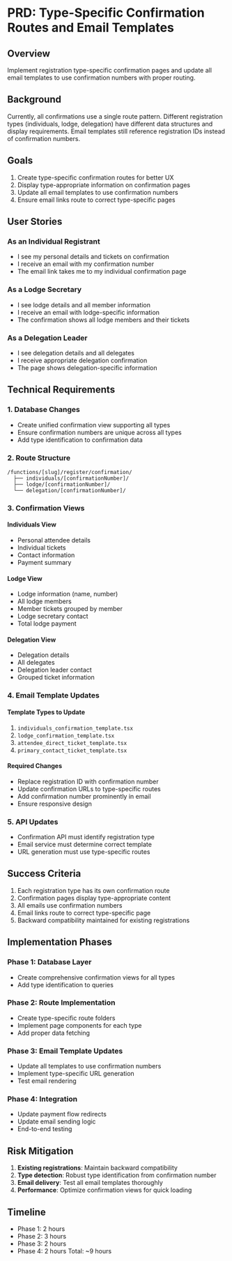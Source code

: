 # PRD: Type-Specific Confirmation Routes and Email Templates

## Overview
Implement registration type-specific confirmation pages and update all email templates to use confirmation numbers with proper routing.

## Background
Currently, all confirmations use a single route pattern. Different registration types (individuals, lodge, delegation) have different data structures and display requirements. Email templates still reference registration IDs instead of confirmation numbers.

## Goals
1. Create type-specific confirmation routes for better UX
2. Display type-appropriate information on confirmation pages
3. Update all email templates to use confirmation numbers
4. Ensure email links route to correct type-specific pages

## User Stories

### As an Individual Registrant
- I see my personal details and tickets on confirmation
- I receive an email with my confirmation number
- The email link takes me to my individual confirmation page

### As a Lodge Secretary
- I see lodge details and all member information
- I receive an email with lodge-specific information
- The confirmation shows all lodge members and their tickets

### As a Delegation Leader
- I see delegation details and all delegates
- I receive appropriate delegation confirmation
- The page shows delegation-specific information

## Technical Requirements

### 1. Database Changes
- Create unified confirmation view supporting all types
- Ensure confirmation numbers are unique across all types
- Add type identification to confirmation data

### 2. Route Structure
```
/functions/[slug]/register/confirmation/
  ├── individuals/[confirmationNumber]/
  ├── lodge/[confirmationNumber]/
  └── delegation/[confirmationNumber]/
```

### 3. Confirmation Views

#### Individuals View
- Personal attendee details
- Individual tickets
- Contact information
- Payment summary

#### Lodge View
- Lodge information (name, number)
- All lodge members
- Member tickets grouped by member
- Lodge secretary contact
- Total lodge payment

#### Delegation View
- Delegation details
- All delegates
- Delegation leader contact
- Grouped ticket information

### 4. Email Template Updates

#### Template Types to Update
1. `individuals_confirmation_template.tsx`
2. `lodge_confirmation_template.tsx`
3. `attendee_direct_ticket_template.tsx`
4. `primary_contact_ticket_template.tsx`

#### Required Changes
- Replace registration ID with confirmation number
- Update confirmation URLs to type-specific routes
- Add confirmation number prominently in email
- Ensure responsive design

### 5. API Updates
- Confirmation API must identify registration type
- Email service must determine correct template
- URL generation must use type-specific routes

## Success Criteria
1. Each registration type has its own confirmation route
2. Confirmation pages display type-appropriate content
3. All emails use confirmation numbers
4. Email links route to correct type-specific page
5. Backward compatibility maintained for existing registrations

## Implementation Phases

### Phase 1: Database Layer
- Create comprehensive confirmation views for all types
- Add type identification to queries

### Phase 2: Route Implementation
- Create type-specific route folders
- Implement page components for each type
- Add proper data fetching

### Phase 3: Email Template Updates
- Update all templates to use confirmation numbers
- Implement type-specific URL generation
- Test email rendering

### Phase 4: Integration
- Update payment flow redirects
- Update email sending logic
- End-to-end testing

## Risk Mitigation
1. **Existing registrations**: Maintain backward compatibility
2. **Type detection**: Robust type identification from confirmation number
3. **Email delivery**: Test all email templates thoroughly
4. **Performance**: Optimize confirmation views for quick loading

## Timeline
- Phase 1: 2 hours
- Phase 2: 3 hours
- Phase 3: 2 hours
- Phase 4: 2 hours
Total: ~9 hours